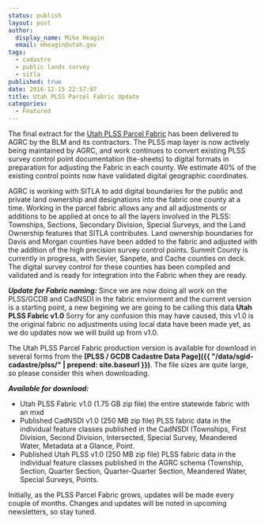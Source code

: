 ```yaml
---
status: publish
layout: post
author:
  display_name: Mike Heagin
  email: mheagin@utah.gov
tags:
  - cadastre
  - public lands survey
  - sitla
published: true
date: 2016-12-15 22:57:07
title: Utah PLSS Parcel Fabric Update
categories:
  - Featured
---
```


The final extract for the [Utah PLSS Parcel Fabric](http://mapserv.utah.gov/PLSS) has been delivered to AGRC by the BLM and its contractors. The PLSS map layer is now actively being maintained by AGRC, and work continues to convert existing PLSS survey control point documentation (tie-sheets) to digital formats in preparation for adjusting the Fabric in each county. We estimate 40% of the existing control points now have validated digital geographic coordinates. 

AGRC is working with SITLA to add digital boundaries for the public and private land ownership and designations into the fabric one county at a time. Working in the parcel fabric allows any and all adjustments or additions to be applied at once to all the layers involved in the PLSS: Townships, Sections, Secondary Division, Special Surveys, and the Land Ownership features that SITLA contributes. Land ownership boundaries for Davis and Morgan counties have been added to the fabric and adjusted with the addition of the high precision survey control points. Summit County is currently in progress, with Sevier, Sanpete, and Cache counties on deck. The digital survey control for these counties has been compiled and validated and is ready for integration into the Fabric when they are ready.

***Update for Fabric naming:***
Since we are now doing all work on the PLSS/GCDB and CadNSDI in the fabric enviorment and the current version is a starting point, a new begining we are going to be calling this data **Utah PLSS Fabric v1.0**
Sorry for any confusion this may have caused, this v1.0 is the original fabric no adjustments using local data have been made yet, as we do updates now we will build up from v1.0.

The Utah PLSS Parcel Fabric production version is available for download in several forms from the **[PLSS / GCDB Cadastre Data Page]({{ "/data/sgid-cadastre/plss/" | prepend: site.baseurl }})**. The file sizes are quite large, so please consider this when downloading.

***Available for download:***

- Utah PLSS Fabric v1.0 (1.75 GB zip file) the entire statewide fabric with an mxd
- Published CadNSDI v1.0 (250 MB zip file) PLSS fabric data in the individual feature classes published in the CadNSDI (Townships, First Division, Second Division, Intersected, Special Survey, Meandered Water, Metadata at a Glance, Point.
- Published Utah PLSS v1.0 (250 MB zip file) PLSS fabric data in the individual feature classes published in the AGRC schema (Township, Section, Quarter Section, Quarter-Quarter Section, Meandered Water, Special Surveys, Points.

Initially, as the PLSS Parcel Fabric grows, updates will be made every couple of months. Changes and updates will be noted in upcoming newsletters, so stay tuned. 
